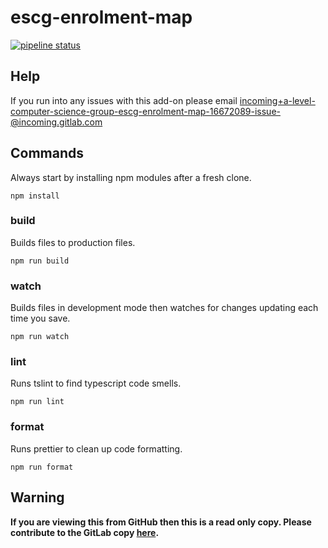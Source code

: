 # escg-enrolment-map

[![pipeline status](https://gitlab.com/a-level-computer-science-group/escg-enrolment-map/badges/master/pipeline.svg)](https://gitlab.com/a-level-computer-science-group/escg-enrolment-map/commits/master)

## Help

If you run into any issues with this add-on please email [incoming+a-level-computer-science-group-escg-enrolment-map-16672089-issue-@incoming.gitlab.com](incoming+a-level-computer-science-group-escg-enrolment-map-16672089-issue-@incoming.gitlab.com)

## Commands

Always start by installing npm modules after a fresh clone.

```console
npm install
```

### build

Builds files to production files.       

```
npm run build
```

### watch

Builds files in development mode then watches for changes updating each time you save.

```
npm run watch
```

### lint

Runs tslint to find typescript code smells.

```
npm run lint
```

### format

Runs prettier to clean up code formatting.

```
npm run format
```

## **Warning**

**If you are viewing this from GitHub then this is a read only copy. Please contribute to the GitLab copy [here](https://gitlab.com/a-level-computer-science-group/escg-enrolment-map).**

